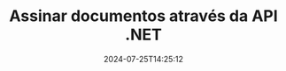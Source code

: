 ---
############################# Static ############################
layout: "landing"
date: 2024-07-25T14:25:12
draft: false

lang: pt
product: "Signature"
product_tag: "signature"
platform: "Net"
platform_tag: "net"

############################# Drop-down ############################
supported_platforms:
  items:
    # supported_platforms loop
    - title: ".NET"
      tag: "net"
    # supported_platforms loop
    - title: "Java"
      tag: "java"
    # supported_platforms loop
    - title: "Node.js"
      tag: "nodejs-java"

############################# Head ############################
head_title: "API de assinaturas digitais C# .NET - GroupDocs.Signature"
head_description: "Integre o processamento de assinaturas digitais em seus aplicativos .NET usando GroupDocs.Signature. Proteja seus arquivos com assinaturas de forma rápida e eficiente."

############################# Header ############################
title: "Assinar documentos através da API .NET"
description: "Assine documentos e imagens digitais em qualquer plataforma usando nossas APIs flexíveis e soluções baseadas em aplicativos para programadores e usuários finais."
words:
  for: "para"

actions:
  main: "Download grátis do NuGet"
  main_link: "https://www.nuget.org/packages/GroupDocs.Signature"
  alt: "Licenciamento"
  alt_link: "https://purchase.groupdocs.com/pricing/signature/net/"
  title: "Pronto para começar?"
  description: "Experimente os recursos do GroupDocs.Signature gratuitamente ou solicite uma licença"

release:
  title: "Versão {0} lançada"
  notes: "Veja o que é novo"
  downloads: "Transferências"

code:
  title: "Assinar arquivos PDF em C#"
  more: "Mais exemplos"
  more_link: "https://github.com/groupdocs-signature/GroupDocs.Signature-for-.NET/"
  install: "dotnet add package GroupDocs.Signature"
  content: |
    ```csharp {style=abap}   
    // Selecione o documento PDF
    using (Signature signature = new Signature("sample.pdf"))
    {
        // Fornecer texto
        var options = new TextSignOptions("John Smith")
        {
            // Definir cor
            ForeColor = Color.Red
        };
        // Assine o documento e salve em arquivo
        signature.Sign("signed.pdf", options);
    }
    ```

############################# Overview ############################
overview:
  enable: true
  title: "Visão geral do GroupDocs.Signature"
  description: "API para executar assinatura de documentos e operações relacionadas em aplicativos .NET"
  features:
    # feature loop
    - title: "Adicionando assinaturas a documentos comerciais em C#"
      content: "Assinatura de documentos: Com GroupDocs.Signature for .NET, você pode adicionar vários tipos de assinaturas, como texto, imagens, códigos de barras e certificados digitais, a documentos PDF e Office. Esta API permite que você assine seus documentos com praticamente qualquer tipo de dados, incluindo metadados ocultos."

    # feature loop
    - title: "Processando documentos assinados"
      content: "Processamento adicional: você pode executar operações poderosas em documentos assinados usando GroupDocs.Signature. Isso inclui a busca de assinaturas existentes em documentos comerciais e sua verificação usando critérios específicos. Além disso, você pode recuperar informações de documentos e visualizar páginas por meio desta API .NET."

    # feature loop
    - title: "Personalizando resultados"
      content: "GroupDocs.Signature for .NET oferece amplas opções de personalização. Você pode posicionar assinaturas com precisão em qualquer lugar da página de um documento e ajustar sua aparência usando diversas configurações. Além disso, esta API suporta o salvamento de documentos processados ​​em uma ampla variedade de formatos suportados."

############################# Platforms ############################
platforms:
  enable: true
  title: "Independência de plataforma"
  description: "GroupDocs.Signature for .NET oferece suporte aos seguintes sistemas operacionais, estruturas e gerenciadores de pacotes"
  items:
    # platform loop
    - title: "Amazon"
      image: "amazon"
    # platform loop
    - title: "Docker"
      image: "docker"
    # platform loop
    - title: "Azure"
      image: "azure"
    # platform loop
    - title: "VS Code"
      image: "vs_code"
    # platform loop
    - title: "ReSharper"
      image: "resharper"
    # platform loop
    - title: "macOS"
      image: "finder"
    # platform loop
    - title: "Linux"
      image: "linux"
    # platform loop
    - title: "NuGet"
      image: "nuget"

############################# File formats ############################
formats:
  enable: true
  title: "Formatos de arquivo suportados"
  description: |
    GroupDocs.Signature for .NET oferece suporte a operações com os seguintes [formatos de arquivo](https://docs.groupdocs.com/signature/net/supported-document-formats/).
  groups:
    # group loop
    - color: "green"
      content: |
        ### Formatos do Microsoft Office
        * **Word:**  DOCX, DOC, DOCM, DOT, DOTX, DOTM, RTF
        * **Excel:** XLSX, XLS, XLSM, XLSB, XLTM, XLT, XLTM, XLTX, XLAM, SXC, SpreadsheetML
        * **PowerPoint:** PPT, PPTX, PPS, PPSX, PPSM, POT, POTM, POTX, PPTM
    # group loop
    - color: "blue"
      content: |
        ### Imagens e outros formatos
        * **Portátil:** PDF
        * **Imagens:** JPG, BMP, PNG, TIFF, GIF, DICOM, WEBP
        * **Outros formatos de escritório:** ODT, OTT, OTS, ODS, ODP, OTP, ODG
      # group loop
    - color: "red"
      content: |
        ### Outros formatos
        * **Rede:** HTML, MHTML
        * **Arquivos:** ZIP, TAR, 7Z
        * **Certificados:** PFX

############################# Features ############################
features:
  enable: true
  title: "Recursos do GroupDocs.Signature"
  description: "Assine PDFs, documentos do Office e imagens com rapidez e precisão"

  items:
    # feature loop
    - icon: "sign"
      title: "Assinatura de documento"
      content: "Adicione um ou vários tipos de assinaturas compatíveis com precisão em qualquer posição especificada em documentos comerciais."

    # feature loop
    - icon: "custom"
      title: "Personalize assinaturas"
      content: "Utilize recursos como cor, fonte, borda, rotação, etc., para configurar a aparência das assinaturas."

    # feature loop
    - icon: "password"
      title: "Proteção por senha de documento"
      content: "Proteja determinados tipos de documentos definindo uma senha após a assinatura."

    # feature loop
    - icon: "protect"
      title: "Proteção contra mudanças"
      content: "Evite alterações em documentos comerciais importantes após anexar uma assinatura com um certificado digital."

    # feature loop
    - icon: "convert"
      title: "Converta arquivos assinados para outros formatos"
      content: "Converta arquivos assinados nos formatos desejados, como salvar um documento do Word como PDF."

    # feature loop
    - icon: "preview"
      title: "Extraia visualizações de páginas"
      content: "Extraia páginas de documentos assinados como imagens individuais para processamento futuro."

    # feature loop
    - icon: "search"
      title: "Pesquisa de assinatura em documentos"
      content: "Recuperar informações sobre assinaturas adicionadas anteriormente em documentos específicos."

    # feature loop
    - icon: "validate"
      title: "Validar documentos assinados"
      content: "Verifique a assinatura adequada dos documentos usando recursos de validação."

    # feature loop
    - icon: "update"
      title: "Atualizar ou excluir assinaturas"
      content: "Reposicione facilmente assinaturas específicas em uma página, modifique seu texto ou exclua-as sem problemas."

############################# Code samples ############################
code_samples:
  enable: true
  title: "Amostras de código"
  description: "Alguns casos de uso de operações típicas de GroupDocs.Signature para .NET"
  items:
    # code sample loop
    - title: "Adicionar código QR ao PDF"
      content: |
        Adicionar [códigos QR](https://docs.groupdocs.com/signature/net/esign-document-with-qr-code-signature/) a páginas específicas de documentos PDF pode aprimorar os processos de negócios. Abaixo está um exemplo de como adicionar um código QR usando GroupDocs.Signature.
        {{< landing/code title="Como colocar código QR em PDF.">}}
        ```csharp {style=abap}
        // Carregue o documento para assinar
        using (Signature signature = new Signature("file_to_sign.pdf"))
        {
            // Crie opções de código QR com texto predefinido
            QrCodeSignOptions options = new QrCodeSignOptions("The document is approved by John Smith")
            {
                // Configure o tipo de codificação do código QR e a posição na página
                EncodeType = QrCodeTypes.QR,
                Left = 100,
                Top = 100
            };
            // Assine o documento e salve-o como arquivo de resultado
            signature.Sign("file_with_QR.pdf", options);
        }
        ```
        {{< /landing/code >}}
    # code sample loop
    - title: "Protegendo um documento DOCX usando um certificado digital"
      content: |
        Você pode [proteger um documento](https://docs.groupdocs.com/signature/net/esign-document-with-digital-signature/) usando assinaturas pessoais ou corporativas armazenadas como certificados digitais. Tais documentos protegidos não podem ser modificados sem invalidar a assinatura.
        {{< landing/code title="Veja como garantir a integridade do documento.">}}
        ```csharp {style=abap}   
        // Carregue o documento a ser assinado digitalmente
        using (Signature signature = new Signature("file_to_sign.docx"))
        {
            // Especifique as opções de assinatura digital e forneça o caminho para o arquivo do certificado
            DigitalSignOptions options = new DigitalSignOptions("certificate.pfx")
            {
                // Defina a senha do certificado
                Password = "1234567890"
            };
            // Assine o documento e salve-o no caminho desejado
            signature.Sign("digitally_signed.docx", options);
        }
        ```
        {{< /landing/code >}}

---